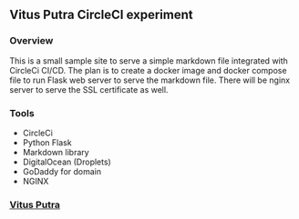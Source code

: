 ## Vitus Putra CircleCI experiment

### Overview
This is a small sample site to serve a simple markdown file integrated with CircleCi CI/CD.
The plan is to create a docker image and docker compose file to run Flask web server to serve
the markdown file. There will be nginx server to serve the SSL certificate as well. 

### Tools
* CircleCi
* Python Flask
* Markdown library
* DigitalOcean (Droplets)
* GoDaddy for domain
* NGINX

### [Vitus Putra](vitus.putra@gmail.com)